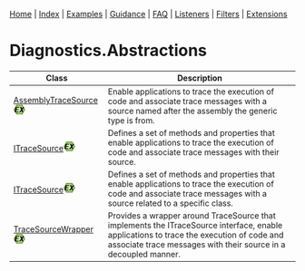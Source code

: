 [Home](../ReadMe.md) | [Index](Index.md) | [Examples](Examples.md) | [Guidance](Guidance.md) | [FAQ](FAQ.md) | [Listeners](Listeners.md) | [Filters](Filters.md) | [Extensions](Extensions.md)

# Diagnostics.Abstractions

| Class | Description |
| ----- | ----------- |
| [AssemblyTraceSource<T>](reference/AssemblyTraceSource_T.md)![EX](images/ex.png) | Enable applications to trace the execution of code and associate trace messages with a source named after the assembly the generic type is from. |
| [ITraceSource](reference/ITraceSource.md)![EX](images/ex.png) | Defines a set of methods and properties that enable applications to trace the execution of code and associate trace messages with their source.  |
| [ITraceSource<T>](reference/ITraceSource_T.md)![EX](images/ex.png) | Defines a set of methods and properties that enable applications to trace the execution of code and associate trace messages with a source related to a specific class. |
| [TraceSourceWrapper](reference/TraceSourceWrapper.md)![EX](images/ex.png) | Provides a wrapper around TraceSource that implements the ITraceSource interface, enable applications to trace the execution of code and associate trace messages with their source in a decoupled manner. |


